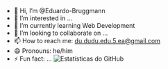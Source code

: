 - 👋 Hi, I’m @Eduardo-Bruggmann
- 👀 I’m interested in ...
- 🌱 I’m currently learning Web Development
- 💞️ I’m looking to collaborate on ...
- 📫 How to reach me: du.dudu.edu.5.ea@gmail.com
- 😄 Pronouns: he/him
- ⚡ Fun fact: ...
![Estatísticas do GitHub](https://github-readme-stats.vercel.app/api?username=Eduardo-Bruggmann&show_icons=true)

<!---
Eduardo-Bruggmann/Eduardo-Bruggmann is a ✨ special ✨ repository because its `README.md` (this file) appears on your GitHub profile.
You can click the Preview link to take a look at your changes.
--->
